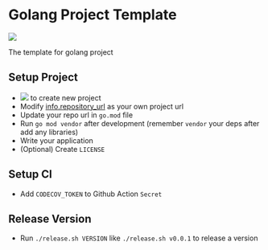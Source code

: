 # Golang Project **Template**

![](https://res.cloudinary.com/digf90pwi/image/upload/v1581731174/1_8bPiDNL1K1ZdK9O_T5IVKw_xshtjh.png)

The template for golang project

## Setup Project

* [![](https://res.cloudinary.com/digf90pwi/image/upload/c_scale,r_14,w_98/a_0/v1581731363/%E6%8D%95%E8%8E%B7_iqiuwl.png)](https://github.com/Soontao/go-project-template/generate) to create new project 
* Modify [info.repository_url](./chglog) as your own project url
* Update your repo url in `go.mod` file
* Run `go mod vendor` after development (remember `vendor` your deps after add any libraries)
* Write your application
* (Optional) Create `LICENSE` 

## Setup CI

* Add `CODECOV_TOKEN` to Github Action `Secret`

## Release Version

* Run `./release.sh VERSION` like `./release.sh v0.0.1` to release a version